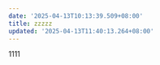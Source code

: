 ```yaml
---
date: '2025-04-13T10:13:39.509+08:00'
title: zzzzz
updated: '2025-04-13T11:40:13.264+08:00'
---
```

1111
